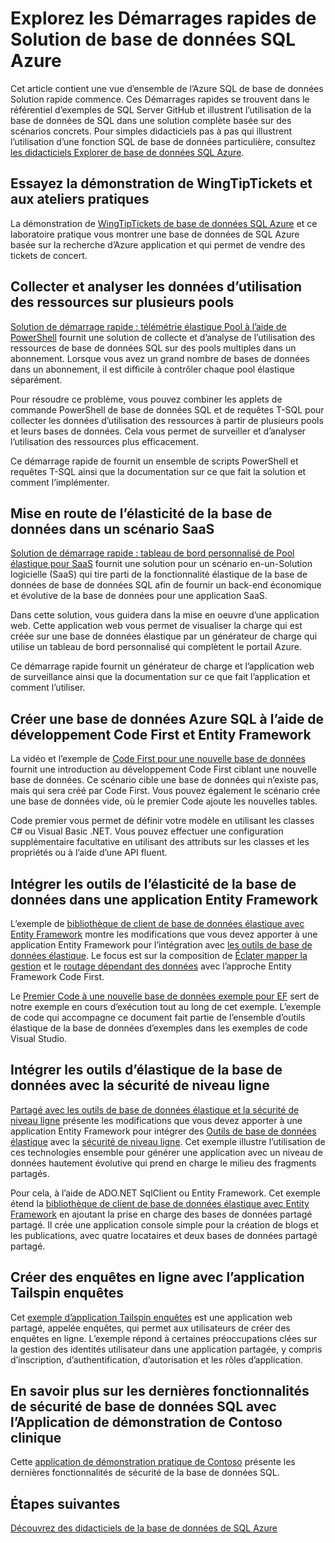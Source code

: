<properties
   pageTitle="Démarrages rapides de Solution de base de données SQL Azure | Microsoft Azure"
   description="En savoir plus sur les Solutions de base de données SQL Azure"
   services="sql-database"
   documentationCenter=""
   authors="CarlRabeler"
   manager="jhubbard"
   editor=""/>

<tags
   ms.service="sql-database"
   ms.devlang="NA"
   ms.topic="article"
   ms.tgt_pltfrm="NA"
   ms.workload="sqldb-quickstart"
   ms.date="09/06/2016"
   ms.author="carlrab"/>

# <a name="explore-azure-sql-database-solution-quick-starts"></a>Explorez les Démarrages rapides de Solution de base de données SQL Azure

Cet article contient une vue d’ensemble de l’Azure SQL de base de données Solution rapide commence. Ces Démarrages rapides se trouvent dans le référentiel d’exemples de SQL Server GitHub et illustrent l’utilisation de la base de données de SQL dans une solution complète basée sur des scénarios concrets. Pour simples didacticiels pas à pas qui illustrent l’utilisation d’une fonction SQL de base de données particulière, consultez [les didacticiels Explorer de base de données SQL Azure](sql-database-explore-tutorials.md).

## <a name="try-the-wingtiptickets-demo-and-hands-on-lab"></a>Essayez la démonstration de WingTipTickets et aux ateliers pratiques

La démonstration de [WingTipTickets de base de données SQL Azure](https://github.com/microsoft/wingtiptickets) et ce laboratoire pratique vous montrer une base de données de SQL Azure basée sur la recherche d’Azure application et qui permet de vendre des tickets de concert.


## <a name="collect-and-monitor-resource-usage-data-across-multiple-pools"></a>Collecter et analyser les données d’utilisation des ressources sur plusieurs pools

[Solution de démarrage rapide : télémétrie élastique Pool à l’aide de PowerShell](https://github.com/Microsoft/sql-server-samples/tree/master/samples/manage/azure-sql-db-elastic-pools) fournit une solution de collecte et d’analyse de l’utilisation des ressources de base de données SQL sur des pools multiples dans un abonnement. Lorsque vous avez un grand nombre de bases de données dans un abonnement, il est difficile à contrôler chaque pool élastique séparément.

Pour résoudre ce problème, vous pouvez combiner les applets de commande PowerShell de base de données SQL et de requêtes T-SQL pour collecter les données d’utilisation des ressources à partir de plusieurs pools et leurs bases de données. Cela vous permet de surveiller et d’analyser l’utilisation des ressources plus efficacement.

Ce démarrage rapide de fournit un ensemble de scripts PowerShell et requêtes T-SQL ainsi que la documentation sur ce que fait la solution et comment l’implémenter.

## <a name="get-started-with-elastic-database-in-an-saas-scenario"></a>Mise en route de l’élasticité de la base de données dans un scénario SaaS

 [Solution de démarrage rapide : tableau de bord personnalisé de Pool élastique pour SaaS](https://github.com/Microsoft/sql-server-samples/tree/master/samples/manage/azure-sql-db-elastic-pools-custom-dashboard) fournit une solution pour un scénario en-un-Solution logicielle (SaaS) qui tire parti de la fonctionnalité élastique de la base de données de base de données SQL afin de fournir un back-end économique et évolutive de la base de données pour une application SaaS.

Dans cette solution, vous guidera dans la mise en oeuvre d’une application web. Cette application web vous permet de visualiser la charge qui est créée sur une base de données élastique par un générateur de charge qui utilise un tableau de bord personnalisé qui complètent le portail Azure.

Ce démarrage rapide fournit un générateur de charge et l’application web de surveillance ainsi que la documentation sur ce que fait l’application et comment l’utiliser.

## <a name="create-an-azure-sql-database-by-using-code-first-development-and-the-entity-framework"></a>Créer une base de données Azure SQL à l’aide de développement Code First et Entity Framework

La vidéo et l’exemple de [Code First pour une nouvelle base de données](https://msdn.microsoft.com/data/jj193542.aspx) fournit une introduction au développement Code First ciblant une nouvelle base de données. Ce scénario cible une base de données qui n’existe pas, mais qui sera créé par Code First. Vous pouvez également le scénario crée une base de données vide, où le premier Code ajoute les nouvelles tables.

Code premier vous permet de définir votre modèle en utilisant les classes C# ou Visual Basic .NET. Vous pouvez effectuer une configuration supplémentaire facultative en utilisant des attributs sur les classes et les propriétés ou à l’aide d’une API fluent.

## <a name="integrate-elastic-database-tools-into-an-entity-framework-application"></a>Intégrer les outils de l’élasticité de la base de données dans une application Entity Framework

L’exemple de [bibliothèque de client de base de données élastique avec Entity Framework](sql-database-elastic-scale-use-entity-framework-applications-visual-studio.md) montre les modifications que vous devez apporter à une application Entity Framework pour l’intégration avec [les outils de base de données élastique](sql-database-elastic-scale-get-started.md). Le focus est sur la composition de [Éclater mapper la gestion](sql-database-elastic-scale-shard-map-management.md) et le [routage dépendant des données](sql-database-elastic-scale-data-dependent-routing.md) avec l’approche Entity Framework Code First.

Le [Premier Code à une nouvelle base de données exemple pour EF](http://msdn.microsoft.com/data/jj193542.aspx) sert de notre exemple en cours d’exécution tout au long de cet exemple. L’exemple de code qui accompagne ce document fait partie de l’ensemble d’outils élastique de la base de données d’exemples dans les exemples de code Visual Studio.

## <a name="integrate-elastic-database-tools-with-row-level-security"></a>Intégrer les outils d’élastique de la base de données avec la sécurité de niveau ligne

[Partagé avec les outils de base de données élastique et la sécurité de niveau ligne](sql-database-elastic-tools-multi-tenant-row-level-security.md) présente les modifications que vous devez apporter à une application Entity Framework pour intégrer des [Outils de base de données élastique](sql-database-elastic-scale-get-started.md) avec la [sécurité de niveau ligne](https://msdn.microsoft.com/library/dn765131). Cet exemple illustre l’utilisation de ces technologies ensemble pour générer une application avec un niveau de données hautement évolutive qui prend en charge le milieu des fragments partagés.

Pour cela, à l’aide de ADO.NET SqlClient ou Entity Framework. Cet exemple étend la [bibliothèque de client de base de données élastique avec Entity Framework](sql-database-elastic-scale-use-entity-framework-applications-visual-studio.md) en ajoutant la prise en charge des bases de données partagé partagé.
Il crée une application console simple pour la création de blogs et les publications, avec quatre locataires et deux bases de données partagé partagé.

## <a name="create-online-surveys-with-the-tailspin-surveys-application"></a>Créer des enquêtes en ligne avec l’application Tailspin enquêtes

Cet [exemple d’application Tailspin enquêtes](https://github.com/Azure-Samples/guidance-identity-management-for-multitenant-apps/blob/master/docs/running-the-app.md) est une application web partagé, appelée enquêtes, qui permet aux utilisateurs de créer des enquêtes en ligne. L’exemple répond à certaines préoccupations clées sur la gestion des identités utilisateur dans une application partagée, y compris d’inscription, d’authentification, d’autorisation et les rôles d’application.

## <a name="learn-about-the-latest-security-features-of-sql-database-with-the-contoso-clinic-demo-application"></a>En savoir plus sur les dernières fonctionnalités de sécurité de base de données SQL avec l’Application de démonstration de Contoso clinique

Cette [application de démonstration pratique de Contoso](https://github.com/Microsoft/azure-sql-security-sample) présente les dernières fonctionnalités de sécurité de la base de données SQL.

## <a name="next-steps"></a>Étapes suivantes

[Découvrez des didacticiels de la base de données de SQL Azure](sql-database-explore-tutorials.md)
